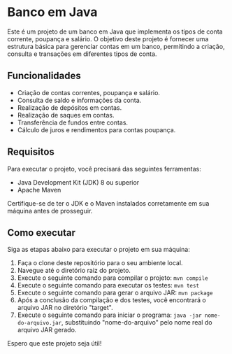 <!DOCTYPE html>
<html>
  <head>
    <title>Banco em Java - README</title>
  </head>
<body>
  <h1>Banco em Java</h1>
  <p>Este é um projeto de um banco em Java que implementa os tipos de conta corrente, poupança e salário. O objetivo deste projeto é fornecer uma estrutura básica para gerenciar contas em um banco, permitindo a criação, consulta e transações em diferentes tipos de conta.</p>

<h2>Funcionalidades</h2>

<ul>
	<li>Criação de contas correntes, poupança e salário.</li>
	<li>Consulta de saldo e informações da conta.</li>
	<li>Realização de depósitos em contas.</li>
	<li>Realização de saques em contas.</li>
	<li>Transferência de fundos entre contas.</li>
	<li>Cálculo de juros e rendimentos para contas poupança.</li>
</ul>

<h2>Requisitos</h2>

<p>Para executar o projeto, você precisará das seguintes ferramentas:</p>

<ul>
	<li>Java Development Kit (JDK) 8 ou superior</li>
	<li>Apache Maven</li>
</ul>

<p>Certifique-se de ter o JDK e o Maven instalados corretamente em sua máquina antes de prosseguir.</p>

<h2>Como executar</h2>

<p>Siga as etapas abaixo para executar o projeto em sua máquina:</p>

<ol>
	<li>Faça o clone deste repositório para o seu ambiente local.</li>
	<li>Navegue até o diretório raiz do projeto.</li>
	<li>Execute o seguinte comando para compilar o projeto: <code>mvn compile</code></li>
	<li>Execute o seguinte comando para executar os testes: <code>mvn test</code></li>
	<li>Execute o seguinte comando para gerar o arquivo JAR: <code>mvn package</code></li>
	<li>Após a conclusão da compilação e dos testes, você encontrará o arquivo JAR no diretório "target".</li>
	<li>Execute o seguinte comando para iniciar o programa: <code>java -jar nome-do-arquivo.jar</code>, substituindo "nome-do-arquivo" pelo nome real do arquivo JAR gerado.</li>
</ol>

<p>Espero que este projeto seja útil!</p>
